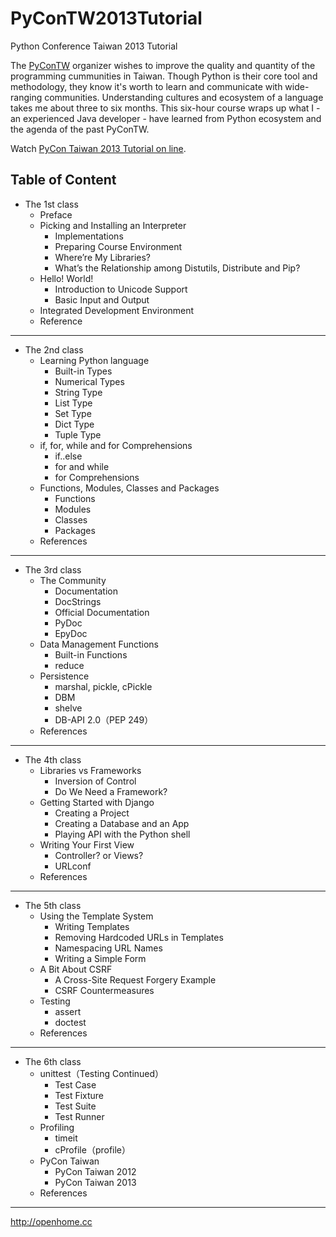 PyConTW2013Tutorial
===================

Python Conference Taiwan 2013 Tutorial

The [PyConTW](http://tw.pycon.org) organizer wishes to improve the quality and quantity of the programming cummunities in Taiwan. Though Python is their core tool and methodology, they know it's worth to learn and communicate with wide-ranging communities. Understanding cultures and ecosystem of a language takes me about three to six months. This six-hour course wraps up what I - an experienced Java developer - have learned from Python ecosystem and the agenda of the past PyConTW.

Watch [PyCon Taiwan 2013 Tutorial on line](http://www.slideshare.net/JustinSDK/pycon-taiwan-2013-tutorial).

Table of Content
----------------
* The 1st class
  * Preface
  * Picking and Installing an Interpreter
     * Implementations
     * Preparing Course Environment
     * Where’re My Libraries?
     * What’s the Relationship among Distutils, Distribute and Pip?
  * Hello! World!
     * Introduction to Unicode Support
     * Basic Input and Output
  * Integrated Development Environment
  * Reference

***

* The 2nd class
  * Learning Python language
     * Built-in Types
     * Numerical Types
     * String Type
     * List Type
     * Set Type
     * Dict Type
     * Tuple Type
  * if, for, while and for Comprehensions
     * if..else
     * for and while
     * for Comprehensions
  * Functions, Modules, Classes and Packages
     * Functions
     * Modules
     * Classes
     * Packages
  * References

***

* The 3rd class
  * The Community
     * Documentation
     * DocStrings
     * Official Documentation
     * PyDoc
     * EpyDoc
  * Data Management Functions
     * Built-in Functions
     * reduce
  * Persistence
     * marshal, pickle, cPickle
     * DBM
     * shelve
     * DB-API 2.0（PEP 249）
  * References

***

* The 4th class
  * Libraries vs Frameworks
     * Inversion of Control
     * Do We Need a Framework?
  * Getting Started with Django
     * Creating a Project
     * Creating a Database and an App
     * Playing API with the Python shell
  * Writing Your First View
     * Controller? or Views?
     * URLconf
  * References

***

* The 5th class
  * Using the Template System
     * Writing Templates
     * Removing Hardcoded URLs in Templates
     * Namespacing URL Names
     * Writing a Simple Form
  * A Bit About CSRF
     * A Cross-Site Request Forgery Example
     * CSRF Countermeasures
  * Testing
     * assert
     * doctest
  * References

***

* The 6th class
  * unittest（Testing Continued）
     * Test Case
     * Test Fixture
     * Test Suite
     * Test Runner
  * Profiling
     * timeit
     * cProfile（profile） 
  * PyCon Taiwan
     * PyCon Taiwan 2012
     * PyCon Taiwan 2013
  * References

***

http://openhome.cc
